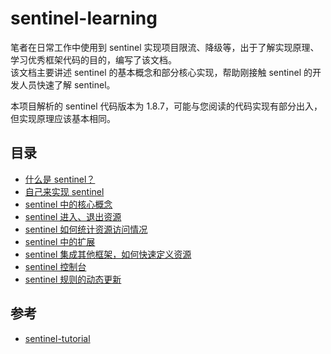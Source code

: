 # sentinel-learning

笔者在日常工作中使用到 sentinel 实现项目限流、降级等，出于了解实现原理、学习优秀框架代码的目的，编写了该文档。   
该文档主要讲述 sentinel 的基本概念和部分核心实现，帮助刚接触 sentinel 的开发人员快速了解 sentinel。

本项目解析的 sentinel 代码版本为 1.8.7，可能与您阅读的代码实现有部分出入，但实现原理应该基本相同。

## 目录
- [什么是 sentinel？](./preamble.md)
- [自己来实现 sentinel](./sentinel-implement.md)
- [sentinel 中的核心概念](./concept.md)
- [sentinel 进入、退出资源](./slot-chain.md) 
- [sentinel 如何统计资源访问情况](./sliding-window.md)
- [sentinel 中的扩展](./sentinel-spi.md)
- [sentinel 集成其他框架，如何快速定义资源](./sentinel-integrated.md)
- [sentinel 控制台](./sentinel-dashboard.md)
- [sentinel 规则的动态更新](./dynamic-datasource.md)

## 参考
- [sentinel-tutorial](https://github.com/all4you/sentinel-tutorial)